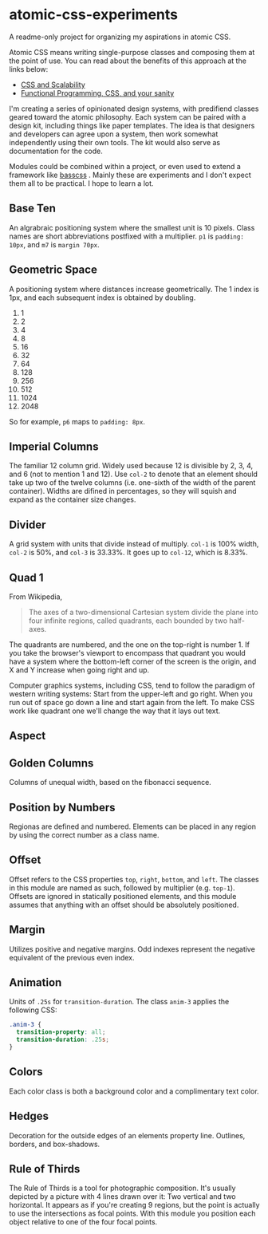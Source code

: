 # atomic-css-experiments
A readme-only project for organizing my aspirations in atomic CSS.

Atomic CSS means writing single-purpose classes and composing them at the point of use. You can read about the benefits of this approach at the links below:

- [CSS and Scalability](http://mrmrs.io/writing/2016/03/24/scalable-css/)
- [Functional Programming, CSS, and your sanity](http://www.jon.gold/2015/07/functional-css/)

I'm creating a series of opinionated design systems, with predifiend classes geared toward the atomic philosophy. Each system can be paired with a design kit, including things like paper templates. The idea is that designers and developers can agree upon a system, then work somewhat independently using their own tools. The kit would also serve as documentation for the code.

Modules could be combined within a project, or even used to extend a framework like [basscss](http://basscss.com/)
. Mainly these are experiments and I don't expect them all to be practical. I hope to learn a lot.


## Base Ten

An algrabraic positioning system where the smallest unit is 10 pixels. Class names are short abbreviations postfixed with a multiplier. `p1` is `padding: 10px`, and `m7` is `margin 70px`.


## Geometric Space

A positioning system where distances increase geometrically. The 1 index is 1px, and each subsequent index is obtained by doubling. 

1. 1
2. 2
3. 4
4. 8
5. 16
6. 32
7. 64
8. 128
9. 256
10. 512
11. 1024
12. 2048

So for example, `p6` maps to `padding: 8px`.


## Imperial Columns

The familiar 12 column grid. Widely used because 12 is divisible by 2, 3, 4, and 6 (not to mention 1 and 12). Use `col-2` to denote that an element should take up two of the twelve columns (i.e. one-sixth of the width of the parent container). Widths are difined in percentages, so they will squish and expand as the container size changes.



## Divider

A grid system with units that divide instead of multiply. `col-1` is 100% width, `col-2` is 50%, and `col-3` is 33.33%. It goes up to `col-12`, which is 8.33%.


## Quad 1

From Wikipedia, 
> The axes of a two-dimensional Cartesian system divide the plane into four infinite regions, called quadrants, each bounded by two half-axes.

The quadrants are numbered, and the one on the top-right is number 1. If you take the browser's viewport to encompass that quadrant you would have a system where the bottom-left corner of the screen is the origin, and X and Y increase when going right and up.

Computer graphics systems, including CSS, tend to follow the paradigm of western writing systems: Start from the upper-left and go right. When you run out of space go down a line and start again from the left. To make CSS work like quadrant one we'll change the way that it lays out text.


## Aspect




## Golden Columns

Columns of unequal width, based on the fibonacci sequence.


## Position by Numbers

Regionas are defined and numbered. Elements can be placed in any region by using the correct number as a class name.



## Offset

Offset refers to the CSS properties `top`, `right`, `bottom`, and `left`. The classes in this module are named as such, followed by multiplier (e.g. `top-1`). Offsets are ignored in statically positioned elements, and this module assumes that anything with an offset should be absolutely positioned.



## Margin

Utilizes positive and negative margins. Odd indexes represent the negative equivalent of the previous even index.



## Animation

Units of `.25s` for `transition-duration`. The class `anim-3` applies the following CSS:
```css
.anim-3 {
  transition-property: all;
  transition-duration: .25s;
}
```


## Colors

Each color class is both a background color and a complimentary text color.


## Hedges

Decoration for the outside edges of an elements property line. Outlines, borders, and box-shadows.



## Rule of Thirds

The Rule of Thirds is a tool for photographic composition. It's usually depicted by a picture with 4 lines drawn over it: Two vertical and two horizontal. It appears as if you're creating 9 regions, but the point is actually to use the intersections as focal points. With this module you position each object relative to one of the four focal points.
